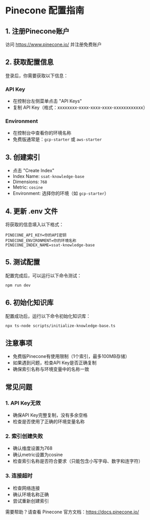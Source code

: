 # Pinecone 配置指南

## 1. 注册Pinecone账户
访问 https://www.pinecone.io/ 并注册免费账户

## 2. 获取配置信息
登录后，你需要获取以下信息：

### API Key
- 在控制台左侧菜单点击 "API Keys"
- 复制 API Key（格式：xxxxxxxx-xxxx-xxxx-xxxx-xxxxxxxxxxxx）

### Environment 
- 在控制台中查看你的环境名称
- 免费版通常是：`gcp-starter` 或 `aws-starter`

## 3. 创建索引
- 点击 "Create Index"
- Index Name: `ssat-knowledge-base`
- Dimensions: `768`
- Metric: `cosine`
- Environment: 选择你的环境（如 `gcp-starter`）

## 4. 更新 .env 文件
将获取的信息填入以下格式：

```env
PINECONE_API_KEY=你的API密钥
PINECONE_ENVIRONMENT=你的环境名称
PINECONE_INDEX_NAME=ssat-knowledge-base
```

## 5. 测试配置
配置完成后，可以运行以下命令测试：

```bash
npm run dev
```

## 6. 初始化知识库
配置成功后，运行以下命令初始化知识库：

```bash
npx ts-node scripts/initialize-knowledge-base.ts
```

## 注意事项
- 免费版Pinecone有使用限制（1个索引，最多100MB存储）
- 如果遇到问题，检查API Key是否正确复制
- 确保索引名称与环境变量中的名称一致

## 常见问题

### 1. API Key无效
- 确保API Key完整复制，没有多余空格
- 检查是否使用了正确的环境变量名称

### 2. 索引创建失败
- 确认维度设置为768
- 确认metric设置为cosine
- 检查索引名称是否符合要求（只能包含小写字母、数字和连字符）

### 3. 连接超时
- 检查网络连接
- 确认环境名称正确
- 尝试重新创建索引

需要帮助？请查看 Pinecone 官方文档：https://docs.pinecone.io/